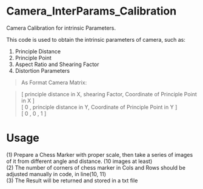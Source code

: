 # Camera_InterParams_Calibration  

Camera Calibration for intrinsic Parameters.  

This code is used to obtain the intrinsic parameters of camera, such as:  

  1) Principle Distance  
  2) Principle Point  
  3) Aspect Ratio and Shearing Factor    
  4) Distortion Parameters  

  > As Format Camera Matrix:    
  
  > [ principle distance in X,       shearing Factor,     Coordinate of Principle Point in X ]  
  > [           0            ,   principle distance in Y, Coordinate of Principle Point in Y ]  
  > [           0            ,             0            ,                  1                 ]  
  
  
# Usage

(1) Prepare a Chess Marker with proper scale, then take a series of images of it from different angle and distance. (10 images at least)  
(2) The number of corners of chess marker in Cols and Rows should be adjusted manually in code, in line(10, 11)  
(3) The Result will be returned and stored in a txt file
